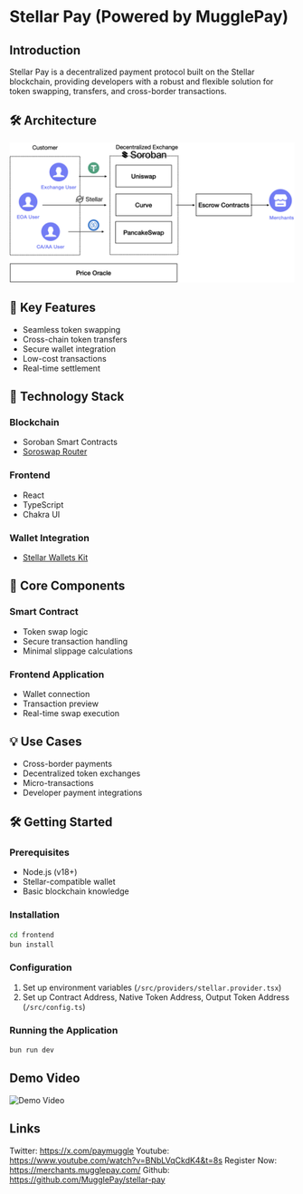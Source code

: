# Stellar Pay (Powered by MugglePay)

## Introduction

Stellar Pay is a decentralized payment protocol built on the Stellar blockchain, providing developers with a robust and flexible solution for token swapping, transfers, and cross-border transactions.

## 🛠️ Architecture

![Architecture](./architecture.png)

## 🌟 Key Features

- Seamless token swapping
- Cross-chain token transfers
- Secure wallet integration
- Low-cost transactions
- Real-time settlement

## 🚀 Technology Stack

### Blockchain

- Soroban Smart Contracts
- [Soroswap Router](https://github.com/soroswap/core)

### Frontend

- React
- TypeScript
- Chakra UI

### Wallet Integration

- [Stellar Wallets Kit](https://github.com/stellar/stellar-wallets-kit)

## 🔧 Core Components

### Smart Contract

- Token swap logic
- Secure transaction handling
- Minimal slippage calculations

### Frontend Application

- Wallet connection
- Transaction preview
- Real-time swap execution

## 💡 Use Cases

- Cross-border payments
- Decentralized token exchanges
- Micro-transactions
- Developer payment integrations

## 🛠 Getting Started

### Prerequisites

- Node.js (v18+)
- Stellar-compatible wallet
- Basic blockchain knowledge

### Installation

```bash
cd frontend
bun install
```

### Configuration

1. Set up environment variables (`/src/providers/stellar.provider.tsx`)
2. Set up Contract Address, Native Token Address, Output Token Address (`/src/config.ts`)

### Running the Application

```bash
bun run dev
```

## Demo Video

![Demo Video](./demo.gif)

## Links

Twitter: https://x.com/paymuggle
Youtube: https://www.youtube.com/watch?v=BNbLVqCkdK4&t=8s
Register Now: https://merchants.mugglepay.com/
Github: https://github.com/MugglePay/stellar-pay

